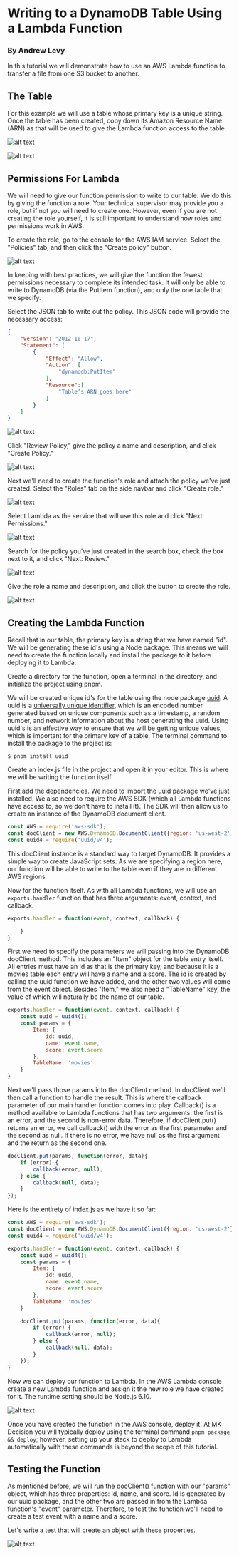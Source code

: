 # Writing to a DynamoDB Table Using a Lambda Function

### By Andrew Levy

In this tutorial we will demonstrate how to use an AWS Lambda function to transfer a file from one S3 bucket to another.

## The Table

For this example we will use a table whose primary key is a unique string. Once the table has been created, copy down its Amazon Resource Name (ARN) as that will be used to give the Lambda function access to the table.

![alt text](images/1.png)

![alt text](images/2.png)

## Permissions For Lambda

We will need to give our function permission to write to our table. We do this by giving the function a role. Your technical supervisor may provide you a role, but if not you will need to create one. However, even if you are not creating the role yourself, it is still important to understand how roles and permissions work in AWS.

To create the role, go to the console for the AWS IAM service. Select the "Policies" tab, and then click the "Create policy" button.

![alt text](images/3.png)

In keeping with best practices, we will give the function the fewest permissions necessary to complete its intended task. It will only be able to write to DynamoDB (via the PutItem function), and only the one table that we specify.

Select the JSON tab to write out the policy. This JSON code will provide the necessary access:

```json
{
    "Version": "2012-10-17",
    "Statement": [
        {
            "Effect": "Allow",
            "Action": [
                "dynamodb:PutItem"
            ],
            "Resource":[
				"Table’s ARN goes here"
            ]
        }
    ]
}
```

![alt text](images/4.png)

Click "Review Policy," give the policy a name and description, and click "Create Policy."

![alt text](images/5.png)

Next we'll need to create the function's role and attach the policy we've just created. Select the "Roles" tab on the side navbar and click "Create role."

![alt text](images/6.png)

Select Lambda as the service that will use this role and click "Next: Permissions."

![alt text](images/7.png)

Search for the policy you've just created in the search box, check the box next to it, and click "Next: Review."

![alt text](images/8.png)

Give the role a name and description, and click the button to create the role.

![alt text](images/9.png)

## Creating the Lambda Function

Recall that in our table, the primary key is a string that we have named "id". We will be generating these id's using a Node package. This means we will need to create the function locally and install the package to it before deploying it to Lambda.

Create a directory for the function, open a terminal in the directory, and initialize the project using pnpm.

We will be created unique id's for the table using the node package [uuid](https://www.npmjs.com/package/uuid). A uuid is a [universally unique identifier](https://en.wikipedia.org/wiki/Universally_unique_identifier), which is an encoded number generated based on unique components such as a timestamp, a random number, and network information about the host generating the uuid. Using uuid's is an effective way to ensure that we will be getting unique values, which is important for the primary key of a table. The terminal command to install the package to the project is:

```
$ pnpm install uuid
```

Create an index.js file in the project and open it in your editor. This is where we will be writing the function itself.

First add the dependencies. We need to import the uuid package we've just installed. We also need to require the AWS SDK (which all Lambda functions have access to, so we don't have to install it). The SDK will then allow us to create an instance of the DynamoDB document client.

```javascript
const AWS = require('aws-sdk');
const docClient = new AWS.DynamoDB.DocumentClient({region: 'us-west-2'});
const uuid4 = require('uuid/v4');
```

This docClient instance is a standard way to target DynamoDB. It provides a simple way to create JavaScript sets. As we are specifying a region here, our function will be able to write to the table even if they are in different AWS regions.

Now for the function itself. As with all Lambda functions, we will use an ```exports.handler``` function that has three arguments: event, context, and callback.

```javascript
exports.handler = function(event, context, callback) {

	}
}
```

First we need to specify the parameters we will passing into the DynamoDB docClient method. This includes an "Item" object for the table entry itself. All entries must have an id as that is the primary key, and because it is a movies table each entry will have a name and a score. The id is created by calling the uuid function we have added, and the other two values will come from the event object. Besides "Item," we also need a "TableName" key, the value of which will naturally be the name of our table.

```javascript
exports.handler = function(event, context, callback) {
	const uuid = uuid4();
	const params = {
		Item: {
			id: uuid,
			name: event.name,
			score: event.score
		},
		TableName: 'movies'
	}
}
```

Next we'll pass those params into the docClient method. In docClient we'll then call a function to handle the result. This is where the callback parameter of our main handler function comes into play. Callback() is a method available to Lambda functions that has two arguments: the first is an error, and the second is non-error data. Therefore, if docClient.put() returns an error, we call callback() with the error as the first parameter and the second as null. If there is no error, we have null as the first argument and the return as the second one.

```javascript
docClient.put(params, function(error, data){
	if (error) {
		callback(error, null);
	} else {
		callback(null, data);
	}
});
```

Here is the entirety of index.js as we have it so far:

```javascript
const AWS = require('aws-sdk');
const docClient = new AWS.DynamoDB.DocumentClient({region: 'us-west-2'});
const uuid4 = require('uuid/v4');

exports.handler = function(event, context, callback) {
	const uuid = uuid4();
	const params = {
		Item: {
			id: uuid,
			name: event.name,
			score: event.score
		},
		TableName: 'movies'
	}

	docClient.put(params, function(error, data){
		if (error) {
			callback(error, null);
		} else {
			callback(null, data);
		}
	});
}
```

Now we can deploy our function to Lambda. In the AWS Lambda console create a new Lambda function and assign it the new role we have created for it. The runtime setting should be Node.js 6.10.

![alt text](images/10.png)

Once you have created the function in the AWS console, deploy it. At MK Decision you will typically deploy using the terminal command ```pnpm package && deploy```; however, setting up your stack to deploy to Lambda automatically with these commands is beyond the scope of this tutorial.

## Testing the Function

As mentioned before, we will run the docClient() function with our "params" object, which has three properties: id, name, and score. Id is generated by our uuid package, and the other two are passed in from the Lambda function's "event" parameter. Therefore, to test the function we'll need to create a test event with a name and a score.

Let's write a test that will create an object with these properties.

![alt text](images/11.png)
